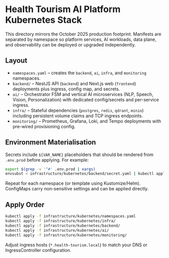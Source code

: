 # Health Tourism AI Platform Kubernetes Stack

This directory mirrors the October 2025 production footprint. Manifests are separated by namespace so platform services, AI workloads, data plane, and observability can be deployed or upgraded independently.

## Layout

- `namespaces.yaml` – creates the `backend`, `ai`, `infra`, and `monitoring` namespaces.
- `backend/` – NestJS API (`backend`) and Next.js web (`frontend`) deployments plus ingress, config map, and secrets.
- `ai/` – Orchestrator FSM and vertical AI microservices (NLP, Speech, Vision, Personalization) with dedicated config/secrets and per-service ingress.
- `infra/` – Stateful dependencies (`postgres`, `redis`, `qdrant`, `minio`) including persistent volume claims and TCP ingress endpoints.
- `monitoring/` – Prometheus, Grafana, Loki, and Tempo deployments with pre-wired provisioning config.

## Environment Materialisation

Secrets include `${VAR_NAME}` placeholders that should be rendered from `.env.prod` before applying. For example:

```bash
export $(grep -v '^#' .env.prod | xargs)
envsubst < infrastructure/kubernetes/backend/secret.yaml | kubectl apply -f -
```

Repeat for each namespace (or template using Kustomize/Helm). ConfigMaps carry non-sensitive settings and can be applied directly.

## Apply Order

```bash
kubectl apply -f infrastructure/kubernetes/namespaces.yaml
kubectl apply -f infrastructure/kubernetes/infra/
kubectl apply -f infrastructure/kubernetes/backend/
kubectl apply -f infrastructure/kubernetes/ai/
kubectl apply -f infrastructure/kubernetes/monitoring/
```

Adjust ingress hosts (`*.health-tourism.local`) to match your DNS or IngressController configuration.
